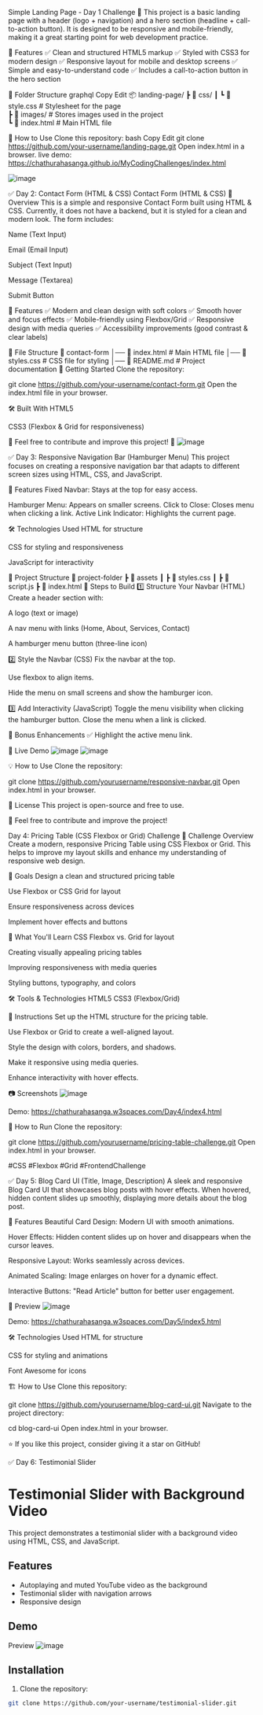 Simple Landing Page - Day 1 Challenge 🚀
This project is a basic landing page with a header (logo + navigation) and a hero section (headline + call-to-action button). It is designed to be responsive and mobile-friendly, making it a great starting point for web development practice.

📌 Features
✅ Clean and structured HTML5 markup
✅ Styled with CSS3 for modern design
✅ Responsive layout for mobile and desktop screens
✅ Simple and easy-to-understand code
✅ Includes a call-to-action button in the hero section

📂 Folder Structure
graphql
Copy
Edit
📦 landing-page/
 ┣ 📂 css/
 ┃ ┗ 📄 style.css    # Stylesheet for the page  
 ┣ 📂 images/        # Stores images used in the project  
 ┗ 📄 index.html     # Main HTML file  


📖 How to Use
Clone this repository:
bash
Copy
Edit
git clone https://github.com/your-username/landing-page.git
Open index.html in a browser.
live demo:  https://chathurahasanga.github.io/MyCodingChallenges/index.html

![image](https://github.com/user-attachments/assets/5b2c4162-ccc9-4030-a54f-9b44046ceed5)

✅ Day 2: Contact Form (HTML & CSS)
Contact Form (HTML & CSS)
📌 Overview
This is a simple and responsive Contact Form built using HTML & CSS. Currently, it does not have a backend, but it is styled for a clean and modern look. The form includes:

Name (Text Input)

Email (Email Input)

Subject (Text Input)

Message (Textarea)

Submit Button

🎨 Features
✅ Modern and clean design with soft colors
✅ Smooth hover and focus effects
✅ Mobile-friendly using Flexbox/Grid
✅ Responsive design with media queries
✅ Accessibility improvements (good contrast & clear labels)

📂 File Structure
📁 contact-form
│── 📄 index.html  # Main HTML file
│── 📄 styles.css  # CSS file for styling
│── 📄 README.md   # Project documentation
🚀 Getting Started
Clone the repository:

git clone https://github.com/your-username/contact-form.git
Open the index.html file in your browser.

🛠️ Built With
HTML5

CSS3 (Flexbox & Grid for responsiveness)

📢 Feel free to contribute and improve this project! 🤝
![image](https://github.com/user-attachments/assets/5cb0cfb9-9c8e-4453-9023-92b84f1821e7)

✅ Day 3: Responsive Navigation Bar (Hamburger Menu)
This project focuses on creating a responsive navigation bar that adapts to different screen sizes using HTML, CSS, and JavaScript.

📌 Features
Fixed Navbar: Stays at the top for easy access.

Hamburger Menu: Appears on smaller screens.
Click to Close: Closes menu when clicking a link.
Active Link Indicator: Highlights the current page.

🛠️ Technologies Used
HTML for structure

CSS for styling and responsiveness

JavaScript for interactivity

📂 Project Structure
📁 project-folder
 ┣ 📂 assets
 ┃ ┣ 📄 styles.css
 ┃ ┣ 📄 script.js
 ┣ 📄 index.html
🔨 Steps to Build
1️⃣ Structure Your Navbar (HTML)
Create a header section with:

A logo (text or image)

A nav menu with links (Home, About, Services, Contact)

A hamburger menu button (three-line icon)

2️⃣ Style the Navbar (CSS)
Fix the navbar at the top.

Use flexbox to align items.

Hide the menu on small screens and show the hamburger icon.

3️⃣ Add Interactivity (JavaScript)
Toggle the menu visibility when clicking the hamburger button.
Close the menu when a link is clicked.

🎨 Bonus Enhancements
✅ Highlight the active menu link.

🚀 Live Demo
![image](https://github.com/user-attachments/assets/fbfc00d0-1020-4c8b-81d8-2bc5488c5ca2)
![image](https://github.com/user-attachments/assets/d6b37cb8-9922-46b3-8701-dc8630b29d04)

💡 How to Use
Clone the repository:

git clone https://github.com/yourusername/responsive-navbar.git
Open index.html in your browser.

📜 License
This project is open-source and free to use.

📢 Feel free to contribute and improve the project!


Day 4: Pricing Table (CSS Flexbox or Grid) Challenge
🚀 Challenge Overview
Create a modern, responsive Pricing Table using CSS Flexbox or Grid. This helps to improve my layout skills and enhance my understanding of responsive web design.

🎯 Goals
Design a clean and structured pricing table

Use Flexbox or CSS Grid for layout

Ensure responsiveness across devices

Implement hover effects and buttons

📌 What You'll Learn
CSS Flexbox vs. Grid for layout

Creating visually appealing pricing tables

Improving responsiveness with media queries

Styling buttons, typography, and colors

🛠️ Tools & Technologies
HTML5
CSS3 (Flexbox/Grid)

📜 Instructions
Set up the HTML structure for the pricing table.

Use Flexbox or Grid to create a well-aligned layout.

Style the design with colors, borders, and shadows.

Make it responsive using media queries.

Enhance interactivity with hover effects.

📷 Screenshots 
![image](https://github.com/user-attachments/assets/760eafdb-ac9a-4524-a522-713a39821f6b)

Demo:
https://chathurahasanga.w3spaces.com/Day4/index4.html

🚀 How to Run
Clone the repository:

git clone https://github.com/yourusername/pricing-table-challenge.git
Open index.html in your browser.

#CSS #Flexbox #Grid #FrontendChallenge

✅ Day 5: Blog Card UI (Title, Image, Description)
A sleek and responsive Blog Card UI that showcases blog posts with hover effects. When hovered, hidden content slides up smoothly, displaying more details about the blog post.

🚀 Features
Beautiful Card Design: Modern UI with smooth animations.

Hover Effects: Hidden content slides up on hover and disappears when the cursor leaves.

Responsive Layout: Works seamlessly across devices.

Animated Scaling: Image enlarges on hover for a dynamic effect.

Interactive Buttons: "Read Article" button for better user engagement.

📸 Preview
![image](https://github.com/user-attachments/assets/14322335-5b59-43af-9ee8-6c41d3f4e71a)

Demo:
https://chathurahasanga.w3spaces.com/Day5/index5.html

🛠 Technologies Used
HTML for structure

CSS for styling and animations

Font Awesome for icons

🏗 How to Use
Clone this repository:

git clone https://github.com/yourusername/blog-card-ui.git
Navigate to the project directory:

cd blog-card-ui
Open index.html in your browser.

⭐ If you like this project, consider giving it a star on GitHub!

✅ Day 6: Testimonial Slider
# Testimonial Slider with Background Video

This project demonstrates a testimonial slider with a background video using HTML, CSS, and JavaScript.

## Features

- Autoplaying and muted YouTube video as the background
- Testimonial slider with navigation arrows
- Responsive design

## Demo

Preview
![image](https://github.com/user-attachments/assets/9bf5aad4-d037-4240-be0d-a9752f075aec)

## Installation

1. Clone the repository:

```bash
git clone https://github.com/your-username/testimonial-slider.git

